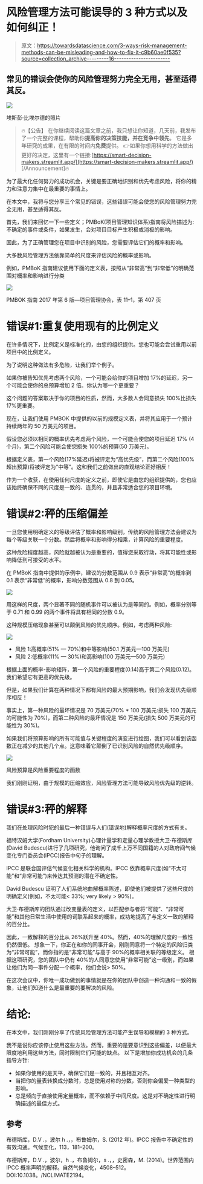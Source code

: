 # 风险管理方法可能误导的 3 种方式以及如何纠正！

> 原文：<https://towardsdatascience.com/3-ways-risk-management-methods-can-be-misleading-and-how-to-fix-it-c9b60ae0f535?source=collection_archive---------16----------------------->

## 常见的错误会使你的风险管理努力完全无用，甚至适得其反。

![](img/0bbd5f406428309e01471b2a97cdd161.png)

埃斯彭·比埃尔德的照片

> 🔥【公告】
> 在你继续阅读这篇文章之前，我只想让你知道，几天前，我发布了一个完整的课程，帮助你**提高你的决策技能，并在竞争中领先**。
> 它是多年研究的成果，在有限的时间内**免费**提供。
> 👉如果你想用科学的方法做出更好的决定，这里有一个链接:[https://smart-decision-makers.streamlit.app/](https://smart-decision-makers.streamlit.app/)
> [/Announcement]🔥

为了最大化任何努力的成功机会，关键是要正确地识别和优先考虑风险，将你的精力和注意力集中在最重要的事情上。

在本文中，我将与您分享三个常见的错误，这些错误可能会使您的风险管理努力完全无用，甚至适得其反。

首先，我们来回忆一下一些定义；PMBoK(项目管理知识体系)指南将风险描述为:不确定的事件或条件，如果发生，会对项目目标产生积极或消极的影响。

因此，为了正确管理您在项目中识别的风险，您需要评估它们的概率和影响。

大多数风险管理方法依靠简单的尺度来评估风险的概率或影响。

例如，PMBoK 指南建议使用下面的定义表，按照从“非常高”到“非常低”的明确范围对概率和影响进行分类

![](img/36c73a022d42e1a01cb903088b32859a.png)

PMBOK 指南 2017 年第 6 版—项目管理协会，表 11–1，第 407 页

# 错误#1:重复使用现有的比例定义

在许多情况下，比例定义是标准化的，由您的组织提供。您也可能会尝试重用以前项目中的比例定义。

为了说明这种做法有多危险，让我们举个例子。

如果你被告知优先考虑两个风险，一个可能会给你的项目增加 17%的延迟，另一个可能会使你的总预算增加 2 倍。你认为哪一个更重要？

这个问题的答案取决于你的项目的性质，然而，大多数人会同意损失 100%比损失 17%更重要。

现在，让我们使用 PMBOK 中提供的以前的规模定义表，并将其应用于一个预计持续两年的 50 万美元的项目。

假设您必须以相同的概率优先考虑两个风险，一个可能会使您的项目延迟 17% (4 个月)，第二个风险可能会使您损失 100%的预算(50 万美元)。

根据定义表，第一个风险(17%延迟)将被评定为“高优先级”，而第二个风险(100%超出预算)将被评定为“中等”。这和我们之前做出的直观结论正好相反！

作为一个收获，在使用任何尺度的定义之前，即使它是由您的组织提供的，您也应该始终确保不同的尺度是一致的、连贯的，并且非常适合您的项目环境。

# 错误#2:秤的压缩偏差

一旦您使用明确定义的等级评估了概率和影响级别，传统的风险管理方法会建议为每个等级关联一个分数。然后将概率和影响得分相乘，计算风险的重要程度。

这种危险程度越高，风险就越被认为是重要的，值得您采取行动，将其可能性或影响降低到可接受的水平。

在 PMBoK 指南中提供的示例中，建议的分数范围从 0.9 表示“非常高”的概率到 0.1 表示“非常低”的概率，影响分数范围从 0.8 到 0.05。

![](img/79b2ca5af4da6a5d421723df37b1b313.png)

用这样的尺度，两个显著不同的随机事件可以被认为是等同的。例如，概率分别等于 0.71 和 0.99 的两个事件将具有相同的分数 0.9。

这种规模压缩现象甚至可以颠倒风险的优先顺序。例如，考虑两种风险:

![](img/a5005510ababf4d8549c30dba5365535.png)

*   风险 1:高概率(51% — 70%)和中等影响(50.1 万美元—100 万美元)
*   风险 2:低概率(11% — 30%)和高影响(100 万美元—500 万美元)

根据上面的概率-影响矩阵，第一个风险的重要程度(0.14)高于第二个风险(0.12)。我们希望它有更高的优先级。

但是，如果我们计算在两种情况下都有风险的最大预期影响，我们会发现优先级顺序相反！

事实上，第一种风险的最坏情况是 70 万美元(70% * 100 万美元:损失 100 万美元的可能性为 70%)，而第二种风险的最坏情况是 150 万美元(损失 500 万美元的可能性为 30%)。

如果我们将预算影响的所有可能值与关键程度的演变进行绘图，我们可以看到该函数正在减少的其他几个点。这意味着它颠倒了已识别风险的自然优先级顺序。

![](img/2e1fa552b43437673532756bedee5ca7.png)

风险预算是风险重要程度的函数

我们刚刚证明，由于规模的压缩效应，风险管理方法可能导致风险优先级的逆转。

# 错误#3:秤的解释

我们在处理风险时犯的最后一种错误与人们(错误地)解释概率尺度的方式有关。

福特汉姆大学(Fordham University)心理计量学和定量心理学教授大卫·布德斯库(David Budescu)进行了几项研究，他询问了成千上万不同国籍的人对政府间气候变化专门委员会(IPCC)报告中句子的理解。

IPCC 是联合国评估气候变化相关科学的机构。IPCC 依靠概率尺度(如“不太可能”和“非常可能”)来传达其预测的潜在不确定性。

David Budescu 证明了人们系统地曲解概率陈述，即使他们被提供了这些尺度的明确定义(例如，不太可能< 33%; very likely > 90%)。

大卫·布德斯库的团队通过改变量表的定义，以匹配参与者将“可能”、“非常可能”和其他日常生活中使用的词联系起来的概率，成功地提高了与定义一致的解释的百分比。

因此，一致解释的百分比从 26%跃升至 40%。然而，40%的理解尺度的一致性仍然很低。
想象一下，你正在和你的同事开会，刚刚同意将一个特定的风险归类为“非常可能”，而你指的是“非常可能”与高于 90%的概率相关联的等级定义。
根据这项研究，您的团队中仍有 40%的人同意您使用“非常可能”这一级别，而如果让他们为同一事件分配一个概率，他们会说> 50%。

在这次会议中，你唯一成功做到的事情就是在你的团队中创造一种沟通和一致的假象，让他们知道什么是最重要的要解决的风险。

# 结论:

在本文中，我们刚刚分享了传统风险管理方法可能产生误导和模糊的 3 种方式。

我不是说你应该停止使用这些方法。然而，重要的是要意识到这些偏差，以便最大限度地利用这些方法，同时限制它们可能的缺点。
以下是增加你成功机会的几条指导方针:

*   如果你使用的是天平，确保它们是一致的，并且相互对齐。
*   当把你的量表转换成分数时，总是使用对称的分数，否则你会偏爱一种类型的影响。
*   总是倾向于直接使用定量概率，而不依赖于中间尺度。这是对不确定性进行明确描述的最佳方式。

## 参考

布德斯库，D.V .，波尔 h .，，布鲁姆尔，S. (2012 年)。IPCC 报告中不确定性的有效沟通。气候变化，113，181–200。

布德斯库，D.V .，波尔，h .，布鲁姆尔，s .，，史密森，M. (2014)。世界范围内 IPCC 概率声明的解释。自然气候变化，4508–512。DOI:10.1038。/NCLIMATE2194。